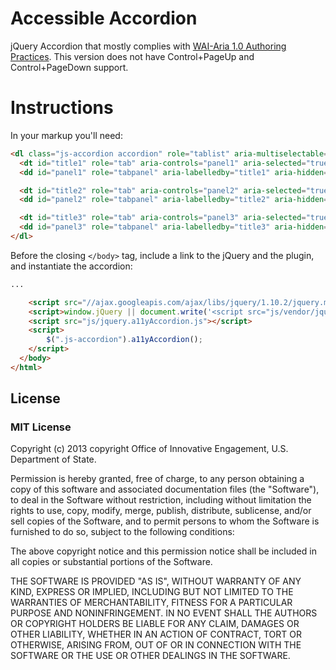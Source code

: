 # Accessible Accordion

jQuery Accordion that mostly complies with [WAI-Aria 1.0 Authoring Practices](http://www.w3.org/TR/wai-aria-practices/#accordion). This version does not have Control+PageUp and Control+PageDown support.

# Instructions

In your markup you'll need: 

```html
<dl class="js-accordion accordion" role="tablist" aria-multiselectable="true">
  <dt id="title1" role="tab" aria-controls="panel1" aria-selected="true" aria-expanded="true" tabindex="0">...</dt>
  <dd id="panel1" role="tabpanel" aria-labelledby="title1" aria-hidden="false">...</dd>

  <dt id="title2" role="tab" aria-controls="panel2" aria-selected="true" aria-expanded="true" tabindex="0">...</dt>
  <dd id="panel2" role="tabpanel" aria-labelledby="title2" aria-hidden="false">...</dd>

  <dt id="title3" role="tab" aria-controls="panel3" aria-selected="true" aria-expanded="true" tabindex="0">...</dt>
  <dd id="panel3" role="tabpanel" aria-labelledby="title3" aria-hidden="false">...</dd>
</dl>
```

Before the closing `</body>` tag, include a link to the jQuery and the plugin, and instantiate the accordion:

```html
...

    <script src="//ajax.googleapis.com/ajax/libs/jquery/1.10.2/jquery.min.js"></script>
    <script>window.jQuery || document.write('<script src="js/vendor/jquery-1.10.2.min.js"><\/script>')</script>
    <script src="js/jquery.a11yAccordion.js"></script>
    <script>
        $(".js-accordion").a11yAccordion();
    </script>
  </body>
</html>
```

## License

### MIT License

Copyright (c) 2013 copyright Office of Innovative Engagement, U.S.
Department of State.

Permission is hereby granted, free of charge, to any person obtaining a copy
of this software and associated documentation files (the "Software"), to deal
in the Software without restriction, including without limitation the rights
to use, copy, modify, merge, publish, distribute, sublicense, and/or sell
copies of the Software, and to permit persons to whom the Software is
furnished to do so, subject to the following conditions:

The above copyright notice and this permission notice shall be included in
all copies or substantial portions of the Software.

THE SOFTWARE IS PROVIDED "AS IS", WITHOUT WARRANTY OF ANY KIND, EXPRESS OR
IMPLIED, INCLUDING BUT NOT LIMITED TO THE WARRANTIES OF MERCHANTABILITY,
FITNESS FOR A PARTICULAR PURPOSE AND NONINFRINGEMENT. IN NO EVENT SHALL THE
AUTHORS OR COPYRIGHT HOLDERS BE LIABLE FOR ANY CLAIM, DAMAGES OR OTHER
LIABILITY, WHETHER IN AN ACTION OF CONTRACT, TORT OR OTHERWISE, ARISING FROM,
OUT OF OR IN CONNECTION WITH THE SOFTWARE OR THE USE OR OTHER DEALINGS IN
THE SOFTWARE.
